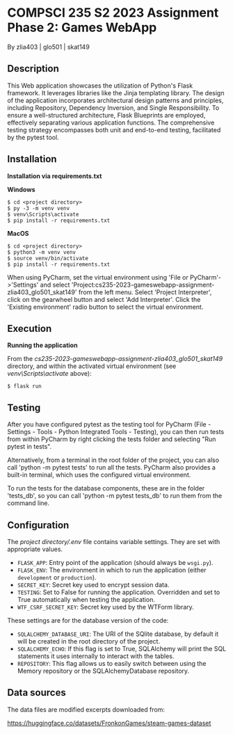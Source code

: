 # COMPSCI 235 S2 2023 Assignment Phase 2: Games WebApp
By zlia403 | glo501 | skat149

## Description

This Web application showcases the utilization of Python's Flask framework. It leverages libraries like the Jinja templating library. The design of the application incorporates architectural design patterns and principles, including Repository, Dependency Inversion, and Single Responsibility. To ensure a well-structured architecture, Flask Blueprints are employed, effectively separating various application functions. The comprehensive testing strategy encompasses both unit and end-to-end testing, facilitated by the pytest tool.

<!-- This repository contains an implementation of the domain model from Assignment 1. It contains unit tests which can be run through pytest. It also contains a simple Flask application that renders content of a Game object instance from our domain model on a blank HTML page. 

From here on you can **choose if you want to use the provided domain model or your own implementation from CodeRunner assignment 1**. The domain model implementation may have to be extended, and you may also decide to remove or modify test cases as it suits you. --> 

## Installation

**Installation via requirements.txt**

**Windows**
```shell
$ cd <project directory>
$ py -3 -m venv venv
$ venv\Scripts\activate
$ pip install -r requirements.txt
```

**MacOS**
```shell
$ cd <project directory>
$ python3 -m venv venv
$ source venv/bin/activate
$ pip install -r requirements.txt
```

When using PyCharm, set the virtual environment using 'File or PyCharm'->'Settings' and select 'Project:cs235-2023-gameswebapp-assignment-zlia403_glo501_skat149' from the left menu. Select 'Project Interpreter', click on the gearwheel button and select 'Add Interpreter'. Click the 'Existing environment' radio button to select the virtual environment. 

## Execution

**Running the application**

From the *cs235-2023-gameswebapp-assignment-zlia403_glo501_skat149* directory, and within the activated virtual environment (see *venv\Scripts\activate* above):

````shell
$ flask run
```` 

## Testing

After you have configured pytest as the testing tool for PyCharm (File - Settings - Tools - Python Integrated Tools - Testing), you can then run tests from within PyCharm by right clicking the tests folder and selecting "Run pytest in tests".

Alternatively, from a terminal in the root folder of the project, you can also call 'python -m pytest tests' to run all the tests. PyCharm also provides a built-in terminal, which uses the configured virtual environment. 

To run the tests for the database components, these are in the folder 'tests_db', so you can call 'python -m pytest tests_db' to run them from the command line.

## Configuration

The *project directory/.env* file contains variable settings. They are set with appropriate values.

* `FLASK_APP`: Entry point of the application (should always be `wsgi.py`).
* `FLASK_ENV`: The environment in which to run the application (either `development` or `production`).
* `SECRET_KEY`: Secret key used to encrypt session data.
* `TESTING`: Set to False for running the application. Overridden and set to True automatically when testing the application.
* `WTF_CSRF_SECRET_KEY`: Secret key used by the WTForm library.
 
These settings are for the database version of the code:

* `SQLALCHEMY_DATABASE_URI`: The URI of the SQlite database, by default it will be created in the root directory of the project.
* `SQLALCHEMY_ECHO`: If this flag is set to True, SQLAlchemy will print the SQL statements it uses internally to interact with the tables.
* `REPOSITORY`: This flag allows us to easily switch between using the Memory repository or the SQLAlchemyDatabase repository.

## Data sources

The data files are modified excerpts downloaded from:

https://huggingface.co/datasets/FronkonGames/steam-games-dataset



